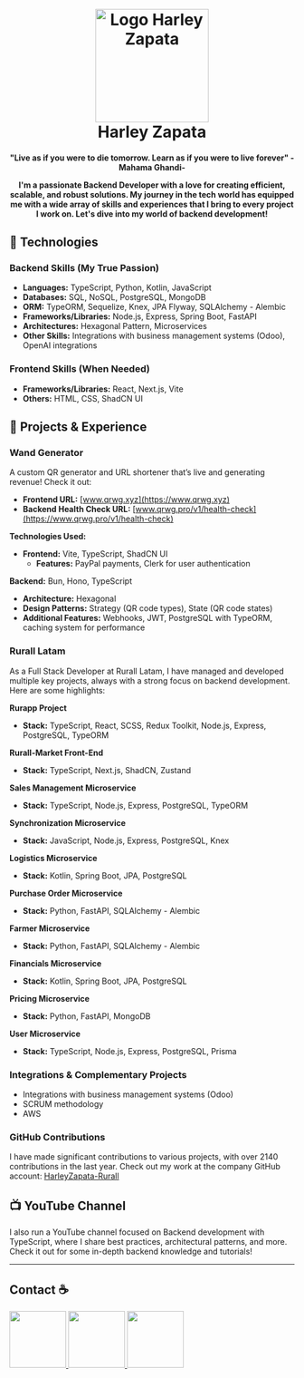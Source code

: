 
<h1 align="center">
  <br>
  <img src="https://github.com/Nagarehazh/magic-happy/blob/main/public/logo_main.png" alt="Logo Harley Zapata" width="200">
  <br>
  Harley Zapata
  <br>
</h1>

<h4 align="center">"Live as if you were to die tomorrow. Learn as if you were to live forever" -Mahama Ghandi-

I'm a passionate Backend Developer with a love for creating efficient, scalable, and robust solutions. My journey in the tech world has equipped me with a wide array of skills and experiences that I bring to every project I work on. Let's dive into my world of backend development!

## 🚀 Technologies

### Backend Skills (My True Passion)
- **Languages:** TypeScript, Python, Kotlin, JavaScript
- **Databases:** SQL, NoSQL, PostgreSQL, MongoDB
- **ORM:** TypeORM, Sequelize, Knex, JPA Flyway, SQLAlchemy - Alembic
- **Frameworks/Libraries:** Node.js, Express, Spring Boot, FastAPI
- **Architectures:** Hexagonal Pattern, Microservices
- **Other Skills:** Integrations with business management systems (Odoo), OpenAI integrations

### Frontend Skills (When Needed)
- **Frameworks/Libraries:** React, Next.js, Vite
- **Others:** HTML, CSS, ShadCN UI

## 🌟 Projects & Experience

### Wand Generator
A custom QR generator and URL shortener that’s live and generating revenue! Check it out:
- **Frontend URL:** [www.qrwg.xyz](https://www.qrwg.xyz)
- **Backend Health Check URL:** [www.qrwg.pro/v1/health-check](https://www.qrwg.pro/v1/health-check)

**Technologies Used:**
- **Frontend:** Vite, TypeScript, ShadCN UI
  - **Features:** PayPal payments, Clerk for user authentication

**Backend:** Bun, Hono, TypeScript
- **Architecture:** Hexagonal
- **Design Patterns:** Strategy (QR code types), State (QR code states)
- **Additional Features:** Webhooks, JWT, PostgreSQL with TypeORM, caching system for performance

### Rurall Latam
As a Full Stack Developer at Rurall Latam, I have managed and developed multiple key projects, always with a strong focus on backend development. Here are some highlights:

**Rurapp Project**
- **Stack:** TypeScript, React, SCSS, Redux Toolkit, Node.js, Express, PostgreSQL, TypeORM

**Rurall-Market Front-End**
- **Stack:** TypeScript, Next.js, ShadCN, Zustand

**Sales Management Microservice**
- **Stack:** TypeScript, Node.js, Express, PostgreSQL, TypeORM

**Synchronization Microservice**
- **Stack:** JavaScript, Node.js, Express, PostgreSQL, Knex

**Logistics Microservice**
- **Stack:** Kotlin, Spring Boot, JPA, PostgreSQL

**Purchase Order Microservice**
- **Stack:** Python, FastAPI, SQLAlchemy - Alembic

**Farmer Microservice**
- **Stack:** Python, FastAPI, SQLAlchemy - Alembic

**Financials Microservice**
- **Stack:** Kotlin, Spring Boot, JPA, PostgreSQL

**Pricing Microservice**
- **Stack:** Python, FastAPI, MongoDB

**User Microservice**
- **Stack:** TypeScript, Node.js, Express, PostgreSQL, Prisma

### Integrations & Complementary Projects
- Integrations with business management systems (Odoo)
- SCRUM methodology
- AWS

### GitHub Contributions
I have made significant contributions to various projects, with over 2140 contributions in the last year. Check out my work at the company GitHub account: [HarleyZapata-Rurall](https://github.com/HarleyZapata-Rurall)

## 📺 YouTube Channel
I also run a YouTube channel focused on Backend development with TypeScript, where I share best practices, architectural patterns, and more. Check it out for some in-depth backend knowledge and tutorials!

---

## Contact ☕
<a href="https://www.linkedin.com/in/harleyzapata/">
  <img src="https://img.icons8.com/bubbles/200/000000/linkedin.png" width="100" height="100"/>
</a>
<a href="mailto:contacto@harleyzapata.life">
  <img src="https://img.icons8.com/clouds/100/000000/new-post.png" width="100" height="100"/>
</a>
<a href="https://drive.google.com/file/d/1TJTSatnNAfwzoYZIWqJ_fLyZKBevp7KA/view">
  <img src="https://img.icons8.com/external-flaticons-lineal-color-flat-icons/64/000000/external-resume-recruitment-agency-flaticons-lineal-color-flat-icons-4.png" width="100" height="100"/>
</a>
